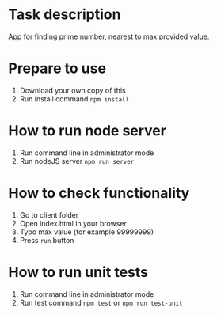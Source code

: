 # Task description
App for finding prime number, nearest to max provided value.

# Prepare to use
1. Download your own copy of this
2. Run install command `npm install`

# How to run node server
1. Run command line in administrator mode
2. Run nodeJS server `npm run server`

# How to check functionality
1. Go to client folder
2. Open index.html in your browser
3. Typo max value (for example 99999999)
4. Press `run` button

# How to run unit tests
1. Run command line in administrator mode
2. Run test command `npm test` or `npm run test-unit`